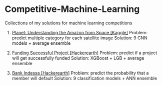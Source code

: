 # Competitive-Machine-Learning

Collections of my solutions for machine learning competitions

 1. [Planet: Understanding the Amazon from Space \[Kaggle\]](https://github.com/jincongho/Competitive-Machine-Learning/tree/master/Amazon%20Planet)
 Problem: predict multiple category for each satellite image
 Solution: 9 CNN models + average ensemble

2. [Funding Successful Project \[Hackerearth\]](https://github.com/jincongho/Competitive-Machine-Learning/tree/master/Kickstarter-Funding-Successful-Projects)
Problem: predict if a project will get successfully funded
Solution: XGBoost + LGB + average ensemble

3. [Bank Indessa \[Hackerearth\]](https://github.com/jincongho/Competitive-Machine-Learning/tree/master/Bank%20Indessa)
Problem: predict the probability that a member will default
Solution: 9 classification models + ANN ensemble